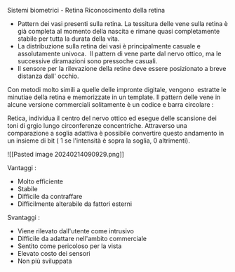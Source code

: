Sistemi biometrici - Retina
Riconoscimento della retina
- Pattern dei vasi presenti sulla retina. La tessitura delle vene sulla retina è già completa al momento della nascita e rimane quasi completamente stabile per tutta la durata della vita.
- La distribuzione sulla retina dei vasi è principalmente casuale e assolutamente univoca.  Il pattern di vene parte dal nervo ottico, ma le successive diramazioni sono pressoche casuali.
- Il sensore per la rilevazione della retine deve essere posizionato a breve distanza dall' occhio.

Con metodi molto simili a quelle delle impronte digitale, vengono  estratte le minutiae della retina e memorizzate in un template. Il pattern delle vene in alcune versione commerciali solitamente è un codice e barra circolare :

Retica, individua il centro del nervo ottico ed esegue delle scansione dei toni di grgio lungo circonferenze concentriche. Attraverso una comparazione a soglia adattiva è possibile convertire questo andamento in un insieme di bit ( 1 se l'intensità è sopra la soglia, 0 altrimenti).

![[Pasted image 20240214090929.png]]

Vantaggi :
- Molto efficiente
- Stabile
- Difficile da contraffare
- Difficilmente alterabile da fattori esterni

Svantaggi :
- Viene rilevato dall'utente come intrusivo
- Difficile da adattare nell'ambito commerciale
- Sentito come pericoloso per la vista
- Elevato costo dei sensori
- Non più sviluppata